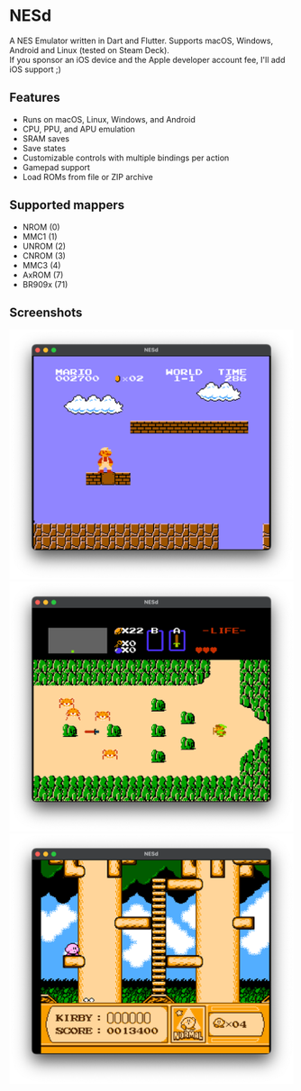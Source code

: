 # NESd

A NES Emulator written in Dart and Flutter.
Supports macOS, Windows, Android and Linux (tested on Steam Deck).  
If you sponsor an iOS device and the Apple developer account fee, I'll add iOS support ;) 

## Features

- Runs on macOS, Linux, Windows, and Android
- CPU, PPU, and APU emulation
- SRAM saves
- Save states
- Customizable controls with multiple bindings per action
- Gamepad support
- Load ROMs from file or ZIP archive

## Supported mappers

- NROM (0)
- MMC1 (1)
- UNROM (2)
- CNROM (3)
- MMC3 (4)
- AxROM (7)
- BR909x (71)

## Screenshots

![docs/smb.png](docs/smb.png)
![docs/zelda.png](docs/zelda.png)
![docs/kirby.png](docs/kirby.png)
